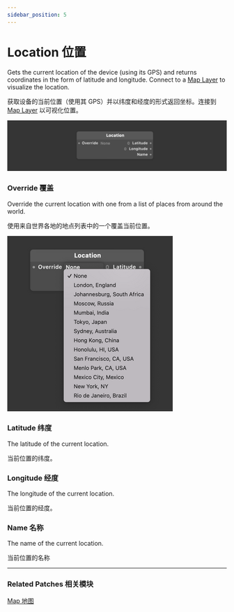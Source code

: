 ```yaml
---
sidebar_position: 5
---
```


# Location 位置

Gets the current location of the device (using its GPS) and returns coordinates in the form of latitude and longitude. Connect to a [Map Layer](./../Layer/Map.md) to visualize the location.

获取设备的当前位置（使用其 GPS）并以纬度和经度的形式返回坐标。连接到 [Map Layer](./../Layer/Map.md) 以可视化位置。

![Image](./../../../static/img/docs/Device/location.png)

### Override 覆盖

Override the current location with one from a list of places from around the world.

使用来自世界各地的地点列表中的一个覆盖当前位置。

![Image](./../../../static/img/docs/Device/location-item.png)

### Latitude 纬度

The latitude of the current location.

当前位置的纬度。

### Longitude 经度

The longitude of the current location.

当前位置的经度。

### Name 名称

The name of the current location.

当前位置的名称

------

### Related Patches 相关模块

[Map 地图](./../Layer/Map.md)
